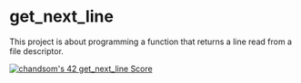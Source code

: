 # get_next_line
This project is about programming a function that returns a line read from a file descriptor.

[![chandsom's 42 get_next_line Score](https://badge42.vercel.app/api/v2/cl1p1tqxp009409mnhy38ochf/project/2055675)](https://github.com/JaeSeoKim/badge42)
